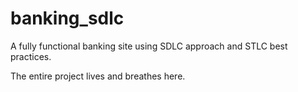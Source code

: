 # banking_sdlc
A fully functional banking site using SDLC approach and STLC best practices.


The entire project lives and breathes here.

